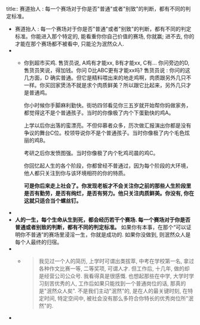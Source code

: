title:: 赛道抬人 : 每一个赛场对于你是否"普通"或者"别致"的判断，都有不同的判定标准。

- 赛道抬人 : 每一个赛场对于你是否"普通"或者"别致"的判断，都有不同的判定标准。你能进入那个特定的, 能看重你你自己价值的赛场, 你就赢; 进不去, 你的才能在那个赛场都不被看中, 只能沦为泯然众人.
-
	- 你到超市买鸡. 售货员说, A鸡有才能xx,  B有才能xx, C有...  你问旁边的D, 售货员笑说，得加钱。你问 D比ABC更有才能xx吗? 售货员说 : 你问的这几方面，D 确实普通。但它是精料喂出来的地走鸡啊，肉质跟另外几只不一样。你买回家煲汤不就是求个肉质鲜美？所以跟它比起来，另外几只才是普通鸡。
	  
	  你小时候你手脚麻利勤快。街坊四邻看见你三五岁就开始帮你妈做家务，都觉得这不是个普通孩子。当时的你像极了内个下蛋勤快的鸡A。
	  
	  上学以后你出落的蛮漂亮。不但仰慕者众多，历次做汇报演出你都是没有争议的舞台C位。校领导说你不是个普通孩子。当时你像极了内个毛色炫丽的鸡B。 
	  
	  考研之后你发愤图强。当时你像极了内个牝鸡司晨的鸡C。
	  
	  你回忆起人生的各个阶段，你都曾经不普通过，因为每个阶段的大环境，他人都只关注到你与该环境相符的你的特质。
	  
	  **可是你后来走上社会了。你发现老板才不会关注你之前的那些人生阶段里是否有勤劳，是否有绚烂，是否有努力。他只关注肉质鲜美。你没有, 你在这就只适合当个螺丝钉。**
-
- **人的一生，每个生命从生到死，都会经历若干个赛场. 每一个赛场对于你是否普通或者别致的判断，都有不同的判定标准。**
  如果你有本事，在那个“可以证明你不普通”的赛场里浸淫一生，你就是成功的. 如果你没做到, 则泯然众人是每个人最终的归宿。
-
	- > 我见过一个人的简历, 上学时可谓出类拔萃, 中考在学校第一名, 拿过各种作文比赛一等, 二等奖项, 可谓人才. 但工作后, 十几年, 做的却是经营公司公众号. 我看得真是很感慨.
	  也想起那些在中学, 大学时学习刻苦优秀的人, 工作后如果只能找到一个普通岗位的话, 那真的是"泯然众人矣". 不是我们主动"泯然"的, 是在人的最关键时刻, 在特定时间, 特定空间中, 被社会没有那么多符合你特长的优秀岗位所"泯然"的.
-